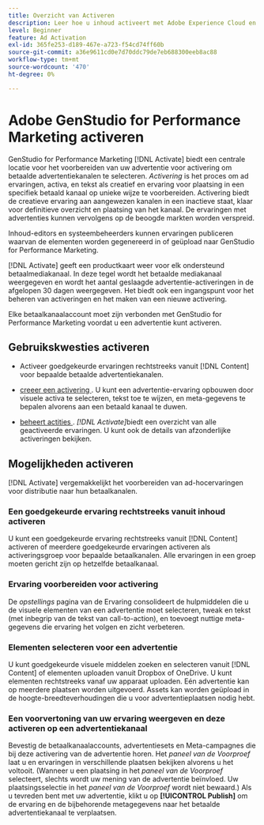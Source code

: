 ```yaml
---
title: Overzicht van Activeren
description: Leer hoe u inhoud activeert met Adobe Experience Cloud en toepassingen van derden.
level: Beginner
feature: Ad Activation
exl-id: 365fe253-d189-467e-a723-f54cd74ff60b
source-git-commit: a36e9611cd0e7d70ddc79de7eb688300eeb8ac88
workflow-type: tm+mt
source-wordcount: '470'
ht-degree: 0%

---
```


# Adobe GenStudio for Performance Marketing activeren

GenStudio for Performance Marketing [!DNL Activate] biedt een centrale locatie voor het voorbereiden van uw advertentie voor activering om betaalde advertentiekanalen te selecteren. _Activering_ is het proces om ad ervaringen, activa, en tekst als creatief en ervaring voor plaatsing in een specifiek betaald kanaal op unieke wijze te voorbereiden. Activering biedt de creatieve ervaring aan aangewezen kanalen in een inactieve staat, klaar voor definitieve overzicht en plaatsing van het kanaal. De ervaringen met advertenties kunnen vervolgens op de beoogde markten worden verspreid.

Inhoud-editors en systeembeheerders kunnen ervaringen publiceren waarvan de elementen worden gegenereerd in of geüpload naar GenStudio for Performance Marketing.

[!DNL Activate] geeft een productkaart weer voor elk ondersteund betaalmediakanaal. In deze tegel wordt het betaalde mediakanaal weergegeven en wordt het aantal geslaagde advertentie-activeringen in de afgelopen 30 dagen weergegeven. Het biedt ook een ingangspunt voor het beheren van activeringen en het maken van een nieuwe activering.

Elke betaalkanaalaccount moet zijn verbonden met GenStudio for Performance Marketing voordat u een advertentie kunt activeren.

## Gebruikskwesties activeren

* Activeer goedgekeurde ervaringen rechtstreeks vanuit [!DNL Content] voor bepaalde betaalde advertentiekanalen.

* [ creeer een activering ](create-activation.md). U kunt een advertentie-ervaring opbouwen door visuele activa te selecteren, tekst toe te wijzen, en meta-gegevens te bepalen alvorens aan een betaald kanaal te duwen.

* [ beheert actities ](manage-activations.md). _[!DNL Activate]_&#x200B;biedt een overzicht van alle geactiveerde ervaringen. U kunt ook de details van afzonderlijke activeringen bekijken.

## Mogelijkheden activeren

[!DNL Activate] vergemakkelijkt het voorbereiden van ad-hocervaringen voor distributie naar hun betaalkanalen.

### Een goedgekeurde ervaring rechtstreeks vanuit inhoud activeren

U kunt een goedgekeurde ervaring rechtstreeks vanuit [!DNL Content] activeren of meerdere goedgekeurde ervaringen activeren als activeringsgroep voor bepaalde betaalkanalen. Alle ervaringen in een groep moeten gericht zijn op hetzelfde betaalkanaal.

### Ervaring voorbereiden voor activering

De _opstellings_ pagina van de Ervaring consolideert de hulpmiddelen die u de visuele elementen van een advertentie moet selecteren, tweak en tekst (met inbegrip van de tekst van call-to-action), en toevoegt nuttige meta-gegevens die ervaring het volgen en zicht verbeteren.

### Elementen selecteren voor een advertentie

U kunt goedgekeurde visuele middelen zoeken en selecteren vanuit [!DNL Content] of elementen uploaden vanuit Dropbox of OneDrive. U kunt elementen rechtstreeks vanaf uw apparaat uploaden. Eén advertentie kan op meerdere plaatsen worden uitgevoerd. Assets kan worden geüpload in de hoogte-breedteverhoudingen die u voor advertentieplaatsen nodig hebt.

### Een voorvertoning van uw ervaring weergeven en deze activeren op een advertentiekanaal

Bevestig de betaalkanaalaccounts, advertentiesets en Meta-campagnes die bij deze activering van de advertentie horen. Het _paneel van de Voorproef_ laat u en ervaringen in verschillende plaatsen bekijken alvorens u het voltooit. (Wanneer u een plaatsing in het _paneel van de Voorproef_ selecteert, slechts wordt uw mening van de advertentie beïnvloed. Uw plaatsingsselectie in het _paneel van de Voorproef_ wordt niet bewaard.) Als u tevreden bent met uw advertentie, klikt u op **[!UICONTROL Publish]** om de ervaring en de bijbehorende metagegevens naar het betaalde advertentiekanaal te verplaatsen.
